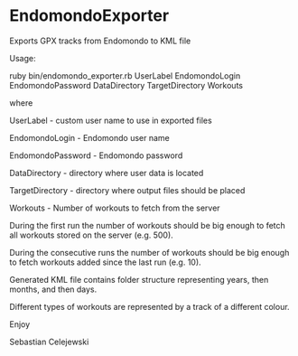 EndomondoExporter
=================

Exports GPX tracks from Endomondo to KML file

Usage:

ruby bin/endomondo_exporter.rb UserLabel EndomondoLogin EndomondoPassword DataDirectory TargetDirectory Workouts


where

UserLabel - custom user name to use in exported files

EndomondoLogin - Endomondo user name

EndomondoPassword - Endomondo password

DataDirectory - directory where user data is located

TargetDirectory - directory where output files should be placed

Workouts - Number of workouts to fetch from the server


During the first run the number of workouts should be big enough to fetch all workouts stored on the server (e.g. 500).

During the consecutive runs the number of workouts should be big enough to fetch workouts added since the last run (e.g. 10).


Generated KML file contains folder structure representing years, then months, and then days.

Different types of workouts are represented by a track of a different colour.


Enjoy

Sebastian Celejewski
